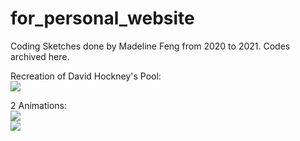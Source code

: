 # for_personal_website
Coding Sketches done by Madeline Feng from 2020 to 2021.
Codes archived here.

Recreation of David Hockney's Pool:
<br />
![](https://github.com/madelinef1127/for_personal_website/blob/main/dh_pan.gif?raw=true)
<br />

2 Animations:
<br />
![](https://cdn.glitch.me/adfe69f4-5eec-4424-a505-1afd2ad3f492%2Fani_pan1.gif?v=1638087667758)
<br />
![](https://cdn.glitch.me/adfe69f4-5eec-4424-a505-1afd2ad3f492%2Fani_pan2.gif?v=1638087721569)
